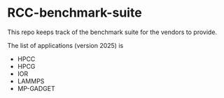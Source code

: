 # RCC-benchmark-suite

This repo keeps track of the benchmark suite for the vendors to provide.

The list of applications (version 2025) is

* HPCC
* HPCG
* IOR
* LAMMPS
* MP-GADGET
